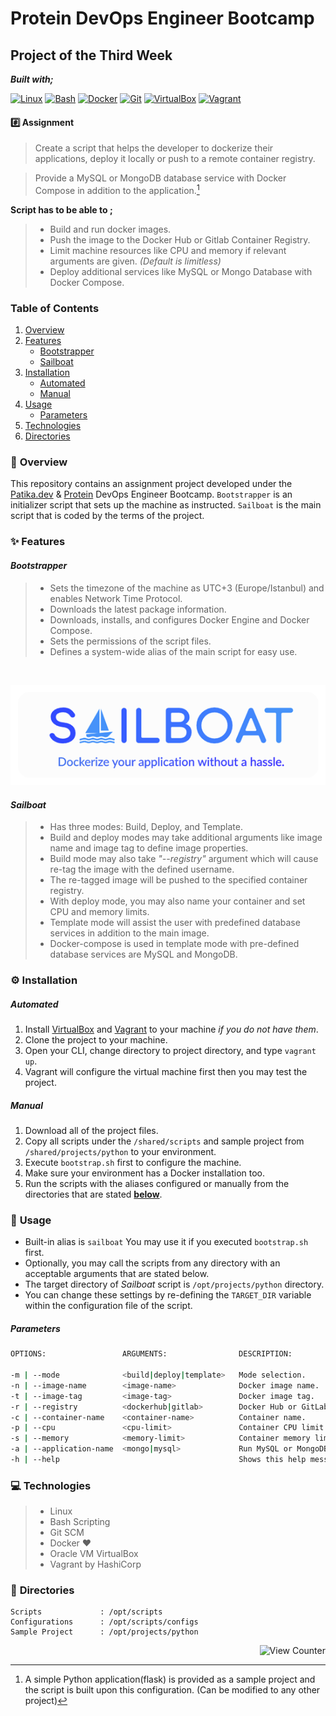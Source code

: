 # Protein DevOps Engineer Bootcamp

## Project of the Third Week

**_Built with;_**

[![Linux][#linux]][@linux] [![Bash][#bash]][@bash] [![Docker][#docker]][@docker] [![Git][#git]][@git] [![VirtualBox][#virtualbox]][@virtualbox] [![Vagrant][#vagrant]][@vagrant]

#### :hash: **Assignment**

> Create a script that helps the developer to dockerize their applications, deploy it locally or push to a remote container registry.

> Provide a MySQL or MongoDB database service with Docker Compose in addition to the application.[^1]

**Script has to be able to ;**

> - Build and run docker images.
> - Push the image to the Docker Hub or Gitlab Container Registry.
> - Limit machine resources like CPU and memory if relevant arguments are given. _(Default is limitless)_
> - Deploy additional services like MySQL or Mongo Database with Docker Compose.

### **Table of Contents**

1. [Overview](#notebook_with_decorative_cover-overview)
2. [Features](#sparkles-features)
   - [Bootstrapper](#bootstrapper)
   - [Sailboat](#sailboat)
3. [Installation](#gear-installation)
   - [Automated](#automated)
   - [Manual](#manual)
4. [Usage](#wrench-usage)
   - [Parameters](#parameters)
5. [Technologies](#computer-technologies)
6. [Directories](#open_file_folder-directories)

### :notebook_with_decorative_cover: **Overview**

This repository contains an assignment project developed under the [Patika.dev][@patika] & [Protein][@protein] DevOps Engineer Bootcamp. `Bootstrapper` is an initializer script that sets up the machine as instructed. `Sailboat` is the main script that is coded by the terms of the project.

### :sparkles: **Features**

#### _Bootstrapper_

> - Sets the timezone of the machine as UTC+3 (Europe/Istanbul) and enables Network Time Protocol.
> - Downloads the latest package information.
> - Downloads, installs, and configures Docker Engine and Docker Compose.
> - Sets the permissions of the script files.
> - Defines a system-wide alias of the main script for easy use.

&nbsp;

<p align="center"><img src="./res/img/sailboat.png" alt="Sailboat"></a></p>

#### _Sailboat_

> - Has three modes: Build, Deploy, and Template.
> - Build and deploy modes may take additional arguments like image name and image tag to define image properties.
> - Build mode may also take _"--registry"_ argument which will cause re-tag the image with the defined username.
> - The re-tagged image will be pushed to the specified container registry.
> - With deploy mode, you may also name your container and set CPU and memory limits.
> - Template mode will assist the user with predefined database services in addition to the main image.
> - Docker-compose is used in template mode with pre-defined database services are MySQL and MongoDB.

### :gear: **Installation**

##### _Automated_

1. Install [VirtualBox][@virtualbox] and [Vagrant][@vagrant-download] to your machine _if you do not have them_.
2. Clone the project to your machine.
3. Open your CLI, change directory to project directory, and type `vagrant up`.
4. Vagrant will configure the virtual machine first then you may test the project.

##### _Manual_

1. Download all of the project files.
2. Copy all scripts under the `/shared/scripts` and sample project from `/shared/projects/python` to your environment.
3. Execute `bootstrap.sh` first to configure the machine.
4. Make sure your environment has a Docker installation too.
5. Run the scripts with the aliases configured or manually from the directories that are stated [**below**](#open_file_folder-directories).

### :wrench: **Usage**

- Built-in alias is `sailboat` You may use it if you executed `bootstrap.sh` first.
- Optionally, you may call the scripts from any directory with an acceptable arguments that are stated below.
- The target directory of _Sailboat_ script is `/opt/projects/python` directory.
- You can change these settings by re-defining the `TARGET_DIR` variable within the configuration file of the script.

##### _Parameters_

```bash
OPTIONS:                 ARGUMENTS:                DESCRIPTION:                     OBLIGATION:

-m | --mode              <build|deploy|template>   Mode selection.                  Mandatory for ALL modes.
-n | --image-name        <image-name>              Docker image name.               Mandatory for BUILD and DEPLOY modes.
-t | --image-tag         <image-tag>               Docker image tag.                Mandatory for BUILD and DEPLOY modes.
-r | --registry          <dockerhub|gitlab>        Docker Hub or GitLab Registry.   Optional for BUILD Mode.
-c | --container-name    <container-name>          Container name.                  Optional for DEPLOY mode.
-p | --cpu               <cpu-limit>               Container CPU limit              Optional for DEPLOY mode.
-s | --memory            <memory-limit>            Container memory limit.          Optional for DEPLOY mode.
-a | --application-name  <mongo|mysql>             Run MySQL or MongoDB server.     Mandatory for TEMPLATE mode.
-h | --help                                        Shows this help message.
```

### :computer: **Technologies**

> - Linux
> - Bash Scripting
> - Git SCM
> - Docker :heart:
> - Oracle VM VirtualBox
> - Vagrant by HashiCorp

### :open_file_folder: **Directories**

```
Scripts             : /opt/scripts
Configurations      : /opt/scripts/configs
Sample Project      : /opt/projects/python
```

<!-- View Counter -->
<p align="right"><img src="https://komarev.com/ghpvc/?username=week-3-assignment-huyagci&style=flat&label=Views&color=blue" alt="View Counter"></a></p>

<!-- Footnotes -->

[^1]: A simple Python application(flask) is provided as a sample project and the script is built upon this configuration. (Can be modified to any other project)

<!-- Badge Index -->

[#linux]: https://img.shields.io/badge/Linux-FCC624?style=flat&logo=linux&logoColor=black
[#bash]: https://img.shields.io/badge/Bash-4EAA25?style=flat&logo=GNU%20Bash&logoColor=white
[#git]: https://img.shields.io/badge/Git-E44C30?style=flat&logo=git&logoColor=white
[#docker]: https://img.shields.io/badge/Docker-2CA5E0?style=flat&logo=docker&logoColor=white
[#virtualbox]: https://img.shields.io/badge/VirtualBox-183A61?style=flat&logo=virtualbox&logoColor=white
[#vagrant]: https://img.shields.io/badge/Vagrant-1868F2?style=flat&logo=vagrant&logoColor=white

<!-- URL Index -->

[@patika]: https://www.patika.dev/
[@protein]: https://protein.tech/
[@linux]: https://www.linux.org/
[@bash]: https://www.gnu.org/software/bash/
[@docker]: https://www.docker.com/
[@git]: https://git-scm.com/
[@virtualbox]: https://www.virtualbox.org/
[@vagrant]: https://www.vagrantup.com/
[@vagrant-download]: https://www.vagrantup.com/downloads/
